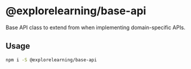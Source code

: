 # @explorelearning/base-api

Base API class to extend from when implementing domain-specific APIs.

## Usage

```bash
npm i -S @explorelearning/base-api
```
